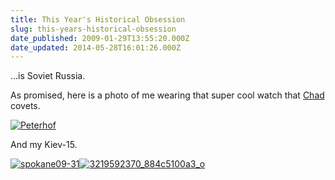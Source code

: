 ```yaml
---
title: This Year's Historical Obsession
slug: this-years-historical-obsession
date_published: 2009-01-29T13:55:20.000Z
date_updated: 2014-05-28T16:01:26.000Z
---
```


...is Soviet Russia.

As promised, here is a photo of me wearing that super cool watch that [Chad](http://pisforpanda.com/) covets.

[![Peterhof](http://res.cloudinary.com/joelgoodman/image/upload/h_200,w_300/v1401314487/spokane09-181_sepqj3.jpg)](http://joelgoodman.wpengine.com/wp-content/uploads/2009/01/spokane09-181.jpg)

And my Kiev-15.

[![spokane09-31](http://res.cloudinary.com/joelgoodman/image/upload/h_200,w_300/v1401314484/spokane09-311_d7pzkc.jpg)](http://joelgoodman.wpengine.com/wp-content/uploads/2009/01/spokane09-311.jpg)[![3219592370_884c5100a3_o](http://res.cloudinary.com/joelgoodman/image/upload/h_300,w_248/v1401314485/3219592370_884c5100a3_o1_un8mow.jpg)](http://joelgoodman.wpengine.com/wp-content/uploads/2009/01/3219592370_884c5100a3_o1.jpg)
